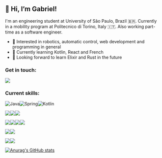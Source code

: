 ## 👋 Hi, I’m Gabriel!

I'm an engineering student at University of São Paulo, Brazil 🇧🇷. 
Currently in a mobility program at Politecnico di Torino, Italy 🇮🇹. 
Also working part-time as a software engineer.

- 👀 Interested in robotics, automatic control, web development and programming in general
- 🌱 Currently learning Kotlin, React and French
- 🔮 Looking forward to learn Elixir and Rust in the future

### Get in touch:

<a href="https://www.linkedin.com/in/gabriel-l-rodrigues/"><img src="https://img.shields.io/badge/LinkedIn-0077B5?style=for-the-badge&logo=linkedin&logoColor=white"></a>

### Current skills:

<img src="https://img.shields.io/badge/Java-ED8B00?style=for-the-badge&logo=java&logoColor=white" alt="Java"><img src="https://img.shields.io/badge/Spring-6DB33F?style=for-the-badge&logo=spring&logoColor=white" alt="Spring"><img src="https://img.shields.io/badge/Kotlin-7F52FF?&style=for-the-badge&logo=kotlin&logoColor=white" alt="Kotlin">

<img src="https://img.shields.io/badge/Python-3776AB?style=for-the-badge&logo=python&logoColor=white"><img src="https://img.shields.io/badge/Pandas-150458?style=for-the-badge&logo=pandas&logoColor=white"><img src="https://img.shields.io/badge/Tensorflow-FF6F00?style=for-the-badge&logo=tensorflow&logoColor=white">

<img src="https://img.shields.io/badge/JavaScript-323330?style=for-the-badge&logo=javascript&logoColor=F7DF1E"><img src="https://img.shields.io/badge/TypeScript-007ACC?style=for-the-badge&logo=typescript&logoColor=white"><img src="https://img.shields.io/badge/React-20232A?style=for-the-badge&logo=react&logoColor=61DAFB"><img src="https://img.shields.io/badge/NextJS-000000?style=for-the-badge&logo=nextdotjs&logoColor=white">

<img src="https://img.shields.io/badge/C-A8B9CC?style=for-the-badge&logo=c&logoColor=black"><img src="https://img.shields.io/badge/C%2B%2B-00599C?style=for-the-badge&logo=c%2B%2B&logoColor=white">

<img src="https://img.shields.io/badge/MATLAB-CC0000?style=for-the-badge&logo=mathworks&logoColor=white"><img src="https://img.shields.io/badge/Simulink-1000AA?style=for-the-badge&logoColor=white">

  [![Anurag's GitHub stats](https://github-readme-stats.vercel.app/api?username=mrgalopes&hide=contribs&theme=onedark)](https://github.com/anuraghazra/github-readme-stats)
